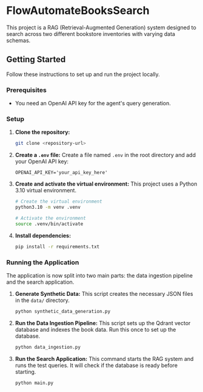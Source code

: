 # FlowAutomateBooksSearch
This project is a RAG (Retrieval-Augmented Generation) system designed to search across two different bookstore inventories with varying data schemas.

## Getting Started

Follow these instructions to set up and run the project locally.

### Prerequisites

- You need an OpenAI API key for the agent's query generation.

### Setup

1.  **Clone the repository:**
    ```bash
    git clone <repository-url>
    ```

2.  **Create a `.env` file:**
    Create a file named `.env` in the root directory and add your OpenAI API key:
    ```
    OPENAI_API_KEY='your_api_key_here'
    ```

3.  **Create and activate the virtual environment:**
    This project uses a Python 3.10 virtual environment.

    ```bash
    # Create the virtual environment
    python3.10 -m venv .venv

    # Activate the environment
    source .venv/bin/activate
    ```

4.  **Install dependencies:**
    ```bash
    pip install -r requirements.txt
    ```

### Running the Application

The application is now split into two main parts: the data ingestion pipeline and the search application.

1.  **Generate Synthetic Data:**
    This script creates the necessary JSON files in the `data/` directory.
    ```bash
    python synthetic_data_generation.py
    ```

2.  **Run the Data Ingestion Pipeline:**
    This script sets up the Qdrant vector database and indexes the book data. Run this once to set up the database.
    ```bash
    python data_ingestion.py
    ```

3.  **Run the Search Application:**
    This command starts the RAG system and runs the test queries. It will check if the database is ready before starting.
    ```bash
    python main.py
    ```
